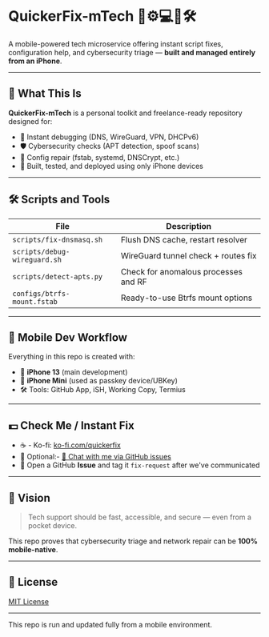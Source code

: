 
# QuickerFix-mTech 💸⚙️💻💸🛠️

A mobile-powered tech microservice offering instant script fixes, configuration help, and cybersecurity triage — **built and managed entirely from an iPhone**.

---

## 🧩 What This Is

**QuickerFix-mTech** is a personal toolkit and freelance-ready repository designed for:

- 🔧 Instant debugging (DNS, WireGuard, VPN, DHCPv6)
- 🛡️ Cybersecurity checks (APT detection, spoof scans)
- 🧰 Config repair (fstab, systemd, DNSCrypt, etc.)
- 📲 Built, tested, and deployed using only iPhone devices

---

## 🛠️ Scripts and Tools

| File                     | Description                             |
|--------------------------|-----------------------------------------|
| `scripts/fix-dnsmasq.sh` | Flush DNS cache, restart resolver       |
| `scripts/debug-wireguard.sh` | WireGuard tunnel check + routes fix  |
| `scripts/detect-apts.py` | Check for anomalous processes and RF    |
| `configs/btrfs-mount.fstab` | Ready-to-use Btrfs mount options    |

---

## 🔐 Mobile Dev Workflow

Everything in this repo is created with:

- 📱 **iPhone 13** (main development)
- 🔑 **iPhone Mini** (used as passkey device/UBKey)
- 🛠️ Tools: GitHub App, iSH, Working Copy, Termius

---

## 💵 Check Me / Instant Fix

- ☕ - Ko-fi: [ko-fi.com/quickerfix](https://ko-fi.com/quickerfix)
- 📧 Optional:- [🧠 Chat with me via GitHub issues](https://github.com/k0wcrows/QuickerFix-mTech/issues)
- 💬 Open a GitHub **Issue** and tag it `fix-request` after we've communicated

---

## 📌 Vision

> Tech support should be fast, accessible, and secure — even from a pocket device.

This repo proves that cybersecurity triage and network repair can be **100% mobile-native**.

---

## 🔗 License

[MIT License](LICENSE)

---
This repo is run and updated fully from a mobile environment.
